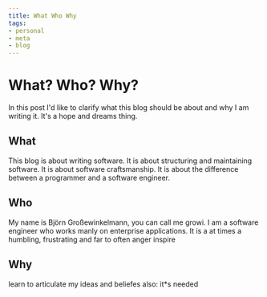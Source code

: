 ```yaml
---
title: What Who Why
tags:
- personal
- meta
- blog
---
```

# What? Who? Why?
In this post I'd like to clarify what this blog should be about and why I am writing it. It's a hope and dreams thing.

## What
This blog is about writing software. It is about structuring and maintaining software. It is about software craftsmanship. It is about the difference between a programmer and a software engineer.

## Who 
My name is Björn Großewinkelmann, you can call me growi. I am a software engineer who works manly on enterprise applications. It is a at times a humbling, frustrating and far to often anger inspire

## Why
learn to articulate my ideas and beliefes
also: it*s needed
<!--stackedit_data:
eyJoaXN0b3J5IjpbLTEzODkxNzAwNjEsLTEwOTk4NDM5MiwtNT
UxMjUyMDIwLDE5NjM2NTMxOTQsMTI1MTE0MTQ2NywxMTAxNDQ1
MTM0LC0xNjg5NTg0NDk3LC0xNzM3NzEyNzUxLC01NzQ2NTM2OC
wxOTM2NzU1NDQ5LC01MDA0NzQyMzZdfQ==
-->